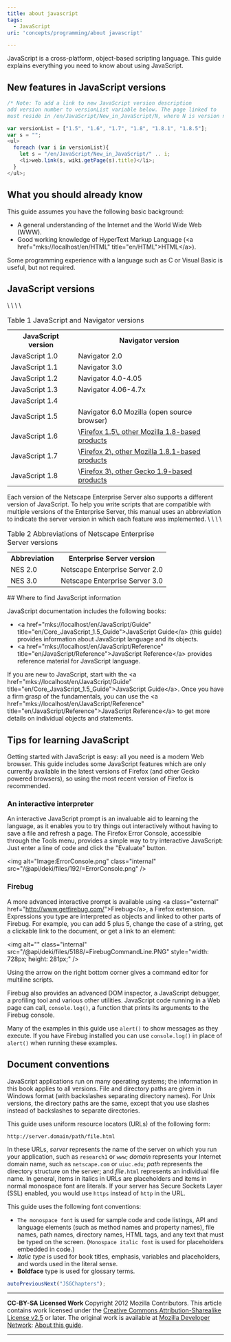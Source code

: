 ```yaml
---
title: about javascript
tags:
  - JavaScript
uri: 'concepts/programming/about javascript'

---
```

JavaScript is a cross-platform, object-based scripting language. This guide explains everything you need to know about using JavaScript.

## New features in JavaScript versions

``` js
/* Note: To add a link to new JavaScript version description
add version number to versionList variable below. The page linked to
must reside in /en/JavaScript/New_in_JavaScript/N, where N is version number. */

var versionList = ["1.5", "1.6", "1.7", "1.8", "1.8.1", "1.8.5"];
var s = "";
<ul>
  foreach (var i in versionList){
    let s = "/en/JavaScript/New_in_JavaScript/" .. i;
    <li>web.link(s, wiki.getPage(s).title)</li>;
  }
</ul>;
```

## What you should already know

This guide assumes you have the following basic background:

-   A general understanding of the Internet and the World Wide Web (WWW).
-   Good working knowledge of HyperText Markup Language (\<a href="mks://localhost/en/HTML" title="en/HTML"\>HTML\</a\>).

Some programming experience with a language such as C or Visual Basic is useful, but not required.

## JavaScript versions

<table class="standard-table">
<caption style="text-align: left;">
Table 1 JavaScript and Navigator versions

</caption>
\<thead\>

<tr>
<th scope="col">
JavaScript version

</th>
<th scope="col">
Navigator version

</th>
</tr>
\</thead\> \<tbody\>

<tr>
<td>
JavaScript 1.0

</td>
<td>
Navigator 2.0

</td>
</tr>
<tr>
<td>
JavaScript 1.1

</td>
<td>
Navigator 3.0

</td>
</tr>
<tr>
<td>
JavaScript 1.2

</td>
<td>
Navigator 4.0-4.05

</td>
</tr>
<tr>
<td>
JavaScript 1.3

</td>
<td>
Navigator 4.06-4.7x

</td>
</tr>
<tr>
<td>
JavaScript 1.4

</td>
<td>
</td>
</tr>
<tr>
<td>
JavaScript 1.5

</td>
<td>
Navigator 6.0
 Mozilla (open source browser)

</td>
</tr>
<tr>
<td>
JavaScript 1.6

</td>
<td>
\<a href="mks://localhost/en/Firefox\_1.5\_for\_developers" title="en/Firefox\_1.5\_for\_developers"\>Firefox 1.5\</a\>, other Mozilla 1.8-based products

</td>
</tr>
<tr>
<td>
JavaScript 1.7

</td>
<td>
\<a href="mks://localhost/en/Firefox\_2\_for\_developers" title="en/Firefox\_2\_for\_developers"\>Firefox 2\</a\>, other Mozilla 1.8.1-based products

</td>
</tr>
<tr>
<td>
JavaScript 1.8

</td>
<td>
\<a href="mks://localhost/en/Firefox\_3\_for\_developers" title="en/Firefox\_3\_for\_developers"\>Firefox 3\</a\>, other Gecko 1.9-based products

</td>
</tr>
\</tbody\>

</table>
Each version of the Netscape Enterprise Server also supports a different version of JavaScript. To help you write scripts that are compatible with multiple versions of the Enterprise Server, this manual uses an abbreviation to indicate the server version in which each feature was implemented.

<table class="standard-table">
<caption style="text-align: left;">
Table 2 Abbreviations of Netscape Enterprise Server versions

</caption>
\<thead\>

<tr>
<th scope="col">
Abbreviation

</th>
<th scope="col">
Enterprise Server version

</th>
</tr>
\</thead\> \<tbody\>

<tr>
<td>
NES 2.0

</td>
<td>
Netscape Enterprise Server 2.0

</td>
</tr>
<tr>
<td>
NES 3.0

</td>
<td>
Netscape Enterprise Server 3.0

</td>
</tr>
\</tbody\>

</table>
## Where to find JavaScript information

JavaScript documentation includes the following books:

-   \<a href="mks://localhost/en/JavaScript/Guide" title="en/Core\_JavaScript\_1.5\_Guide"\>JavaScript Guide\</a\> (this guide) provides information about JavaScript language and its objects.
-   \<a href="mks://localhost/en/JavaScript/Reference" title="en/JavaScript/Reference"\>JavaScript Reference\</a\> provides reference material for JavaScript language.

If you are new to JavaScript, start with the \<a href="mks://localhost/en/JavaScript/Guide" title="en/Core\_JavaScript\_1.5\_Guide"\>JavaScript Guide\</a\>. Once you have a firm grasp of the fundamentals, you can use the \<a href="mks://localhost/en/JavaScript/Reference" title="en/JavaScript/Reference"\>JavaScript Reference\</a\> to get more details on individual objects and statements.

## Tips for learning JavaScript

Getting started with JavaScript is easy: all you need is a modern Web browser. This guide includes some JavaScript features which are only currently available in the latest versions of Firefox (and other Gecko powered browsers), so using the most recent version of Firefox is recommended.

### An interactive interpreter

An interactive JavaScript prompt is an invaluable aid to learning the language, as it enables you to try things out interactively without having to save a file and refresh a page. The Firefox Error Console, accessible through the Tools menu, provides a simple way to try interactive JavaScript: Just enter a line of code and click the "Evaluate" button.

\<img alt="Image:ErrorConsole.png" class="internal" src="/@api/deki/files/192/=ErrorConsole.png" /\>

### Firebug

A more advanced interactive prompt is available using \<a class="external" href="<http://www.getfirebug.com/>"\>Firebug\</a\>, a Firefox extension. Expressions you type are interpreted as objects and linked to other parts of Firebug. For example, you can add 5 plus 5, change the case of a string, get a clickable link to the document, or get a link to an element:

\<img alt="" class="internal" src="/@api/deki/files/5188/=FirebugCommandLine.PNG" style="width: 728px; height: 281px;" /\>

Using the arrow on the right bottom corner gives a command editor for multiline scripts.

Firebug also provides an advanced DOM inspector, a JavaScript debugger, a profiling tool and various other utilities. JavaScript code running in a Web page can call, `console.log()`, a function that prints its arguments to the Firebug console.

Many of the examples in this guide use `alert()` to show messages as they execute. If you have Firebug installed you can use `console.log()` in place of `alert()` when running these examples.

## Document conventions

JavaScript applications run on many operating systems; the information in this book applies to all versions. File and directory paths are given in Windows format (with backslashes separating directory names). For Unix versions, the directory paths are the same, except that you use slashes instead of backslashes to separate directories.

This guide uses uniform resource locators (URLs) of the following form:

`http://server.domain/path/file.html`

In these URLs, *server* represents the name of the server on which you run your application, such as `research1` or `www`; *domain* represents your Internet domain name, such as `netscape.com` or `uiuc.edu`; *path* represents the directory structure on the server; and *file*`.html` represents an individual file name. In general, items in italics in URLs are placeholders and items in normal monospace font are literals. If your server has Secure Sockets Layer (SSL) enabled, you would use `https` instead of `http` in the URL.

This guide uses the following font conventions:

-   `The monospace font` is used for sample code and code listings, API and language elements (such as method names and property names), file names, path names, directory names, HTML tags, and any text that must be typed on the screen. (`Monospace italic font` is used for placeholders embedded in code.)
-   *Italic type* is used for book titles, emphasis, variables and placeholders, and words used in the literal sense.
-   **Boldface** type is used for glossary terms.

``` js
autoPreviousNext("JSGChapters");
```

* * * * *

**CC-BY-SA Licensed Work**
 Copyright 2012 Mozilla Contributors. This article contains work licensed under the [Creative Commons Attribution-Sharealike License v2.5](http://creativecommons.org/licenses/by-sa/2.5/) or later. The original work is available at [Mozilla Developer Network](https://developer.mozilla.org): [About this guide](https://developer.mozilla.org/en/JavaScript/Guide/About).

* * * * *
